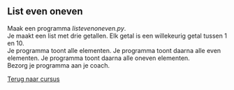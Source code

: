## List even oneven

Maak een programma _listevenoneven.py_.\
Je maakt een list met drie getallen. Elk getal is een willekeurig getal
tussen 1 en 10.\
Je programma toont alle elementen. Je programma toont daarna alle even
elementen. Je programma toont daarna alle oneven elementen.\
Bezorg je programma aan je coach.

[Terug naar cursus](/24_forin.html)
